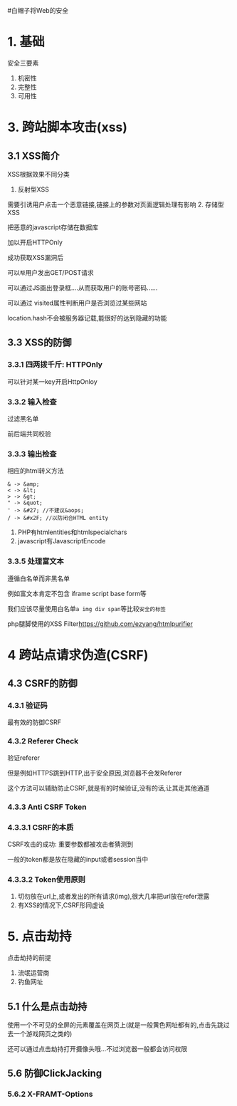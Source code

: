 #白帽子将Web的安全

# 1. 基础

安全三要素

1. 机密性
2. 完整性
3. 可用性

# 3. 跨站脚本攻击(xss)

## 3.1 XSS简介

XSS根据效果不同分类

1. 反射型XSS

  需要引诱用户点击一个恶意链接,链接上的参数对页面逻辑处理有影响
2. 存储型XSS

   把恶意的javascript存储在数据库

加以开启HTTPOnly

成功获取XSS漏洞后

可以`帮`用户发出GET/POST请求

可以通过JS画出登录框....从而获取用户的账号密码......

可以通过 visited属性判断用户是否浏览过某些网站

location.hash不会被服务器记载,能很好的达到隐藏的功能

## 3.3 XSS的防御

### 3.3.1 四两拨千斤: HTTPOnly

可以针对某一key开启HttpOnloy

### 3.3.2 输入检查

过滤黑名单

前后端共同校验

### 3.3.3 输出检查

相应的html转义方法

```
& -> &amp;
< -> &lt;
> -> &gt;
" -> &quot;
' -> &#27; //不建议&aops;
/ -> &#x2F; //以防闭合HTML entity

```

1. PHP有htmlentities和htmlspecialchars
2. javascript有JavascriptEncode

### 3.3.5 处理富文本

遵循白名单而非黑名单

例如富文本肯定不包含 iframe script base form等

我们应该尽量使用白名单`a img div span`等比较`安全的标签`

php腿脚使用的XSS Filter<https://github.com/ezyang/htmlpurifier>


# 4 跨站点请求伪造(CSRF)

## 4.3 CSRF的防御

### 4.3.1 验证码

最有效的防御CSRF

### 4.3.2 Referer Check

验证referer

但是例如HTTPS跳到HTTP,出于安全原因,浏览器不会发Referer

这个方法可以辅助防止CSRF,就是有的时候验证,没有的话,让其走其他通道

### 4.3.3 Anti CSRF Token

### 4.3.3.1 CSRF的本质

CSRF攻击的成功: 重要参数都被攻击者猜测到

一般的token都是放在隐藏的input或者session当中

### 4.3.3.2 Token使用原则

1. 切勿放在url上,或者发出的所有请求(img),很大几率把url放在refer泄露
2. 有XSS的情况下,CSRF形同虚设

# 5. 点击劫持

点击劫持的前提

1. 流氓运营商
2. 钓鱼网址

## 5.1 什么是点击劫持

使用一个不可见的全屏的元素覆盖在网页上(就是一般黄色网址都有的,点击先跳过去一个游戏网页之类的)

还可以通过点击劫持打开摄像头哦...不过浏览器一般都会访问权限


## 5.6 防御ClickJacking

### 5.6.2 X-FRAMT-Options







